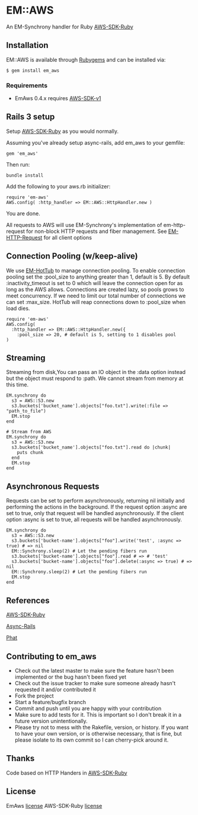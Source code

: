 # EM::AWS
An EM-Synchrony handler for Ruby [AWS-SDK-Ruby](https://github.com/aws/aws-sdk-ruby)
## Installation

EM::AWS is available through [Rubygems](https://rubygems.org/gems/em_aws) and can be installed via:

    $ gem install em_aws

### Requirements

  * EmAws 0.4.x requires [AWS-SDK-v1](https://github.com/aws/aws-sdk-ruby/blob/aws-sdk-v1)

## Rails 3 setup

Setup [AWS-SDK-Ruby](https://github.com/aws/aws-sdk-ruby/blob/aws-sdk-v1/README.md) as you would normally.

Assuming you've already setup async-rails, add em_aws to your gemfile:
    
    gem 'em_aws'

Then run:
    
    bundle install

Add the following to your aws.rb initializer:

    require 'em-aws'
    AWS.config( :http_handler => EM::AWS::HttpHandler.new ) 

You are done. 

All requests to AWS will use EM-Synchrony's implementation of em-http-request for non-block HTTP requests and fiber management. See [EM-HTTP-Request](https://github.com/igrigorik/em-http-request/wiki/Issuing-Requests#available-connection--request-parameters) for all client options

## Connection Pooling (w/keep-alive)

We use [EM-HotTub](https://github.com/JoshMcKin/em-hot_tub) to manage connection pooling. To enable connection pooling set the :pool_size to anything greater than 1, default is 5. By default :inactivity_timeout is set to 0 which will leave the connection open for as long as the AWS allows. Connections are created lazy, so pools grows to meet concurrency. If we need to limit our total number of connections we can set :max_size. HotTub will reap connections down to :pool_size when load dies.
    
    require 'em-aws'
    AWS.config(
      :http_handler => EM::AWS::HttpHandler.new({
        :pool_size => 20, # default is 5, setting to 1 disables pool
    )

## Streaming
Streaming from disk,You can pass an IO object in the :data option instead but the object must 
respond to :path. We cannot stream from memory at this time.

    EM.synchrony do
      s3 = AWS::S3.new 
      s3.buckets['bucket_name'].objects["foo.txt"].write(:file => "path_to_file")
      EM.stop
    end

    # Stream from AWS
    EM.synchrony do
      s3 = AWS::S3.new 
      s3.buckets['bucket_name'].objects["foo.txt"].read do |chunk|
        puts chunk
      end
      EM.stop
    end

## Asynchronous Requests
Requests can be set to perform asynchronously, returning nil initially and performing
the actions in the background. If the request option :async are set to true, only
that request will be handled asynchronously. If the client option :async is set to true,
all requests will be handled asynchronously.

    EM.synchrony do
      s3 = AWS::S3.new
      s3.buckets['bucket-name'].objects["foo"].write('test', :async => true) # => nil
      EM::Synchrony.sleep(2) # Let the pending fibers run
      s3.buckets['bucket-name'].objects["foo"].read # => # 'test'
      s3.buckets['bucket-name'].objects["foo"].delete(:async => true) # => nil
      EM::Synchrony.sleep(2) # Let the pending fibers run
      EM.stop
    end

## References

  [AWS-SDK-Ruby](https://github.com/aws/aws-sdk-ruby)

  [Async-Rails](https://github.com/igrigorik/async-rails)

  [Phat](http://www.mikeperham.com/2010/04/03/introducing-phat-an-asynchronous-rails-app/)

## Contributing to em_aws
 
* Check out the latest master to make sure the feature hasn't been implemented or the bug hasn't been fixed yet
* Check out the issue tracker to make sure someone already hasn't requested it and/or contributed it
* Fork the project
* Start a feature/bugfix branch
* Commit and push until you are happy with your contribution
* Make sure to add tests for it. This is important so I don't break it in a future version unintentionally.
* Please try not to mess with the Rakefile, version, or history. If you want to have your own version, or is otherwise necessary, that is fine, but please isolate to its own commit so I can cherry-pick around it.

## Thanks

Code based on HTTP Handers in [AWS-SDK-Ruby](https://github.com/aws/aws-sdk-ruby/blob/master/README.rdoc)

## License

EmAws [license](https://github.com/JoshMcKin/em_aws/blob/master/LICENSE.txt)
AWS-SDK-Ruby [license](https://github.com/aws/aws-sdk-for-ruby/blob/master/LICENSE.txt)
